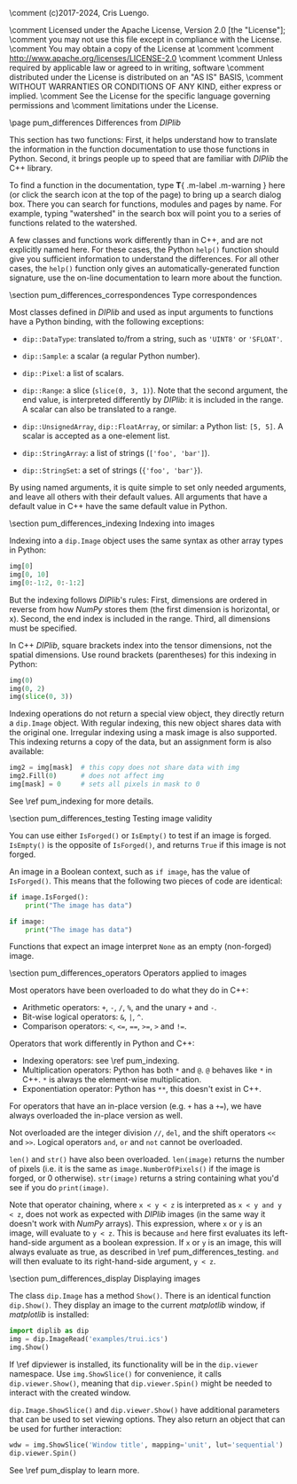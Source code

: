 \comment (c)2017-2024, Cris Luengo.

\comment Licensed under the Apache License, Version 2.0 [the "License"];
\comment you may not use this file except in compliance with the License.
\comment You may obtain a copy of the License at
\comment
\comment    http://www.apache.org/licenses/LICENSE-2.0
\comment
\comment Unless required by applicable law or agreed to in writing, software
\comment distributed under the License is distributed on an "AS IS" BASIS,
\comment WITHOUT WARRANTIES OR CONDITIONS OF ANY KIND, either express or implied.
\comment See the License for the specific language governing permissions and
\comment limitations under the License.


\page pum_differences Differences from *DIPlib*

This section has two functions: First, it helps understand how to translate the information
in the function documentation to use those functions in Python. Second, it brings
people up to speed that are familiar with *DIPlib* the C++ library.

To find a function in the documentation, type **T**{ .m-label .m-warning } here (or click the
search icon at the top of the page) to bring up a search dialog box. There you can search for
functions, modules and pages by name. For example, typing "watershed" in the search box
will point you to a series of functions related to the watershed.

A few classes and functions work differently than in C++, and are not explicitly named here.
For these cases, the Python `help()` function should give you sufficient information to understand
the differences. For all other cases, the `help()` function only gives an automatically-generated
function signature, use the on-line documentation to learn more about the function.

\section pum_differences_correspondences Type correspondences

Most classes defined in *DIPlib* and used as input arguments to functions have
a Python binding, with the following exceptions:

- `dip::DataType`: translated to/from a string, such as `'UINT8'` or `'SFLOAT'`.

- `dip::Sample`: a scalar (a regular Python number).

- `dip::Pixel`: a list of scalars.

- `dip::Range`: a slice (`slice(0, 3, 1)`). Note that the second argument,
  the end value, is interpreted differently by *DIPlib*: it is included in the range.
  A scalar can also be translated to a range.

- `dip::UnsignedArray`, `dip::FloatArray`, or similar: a Python list: `[5, 5]`.
  A scalar is accepted as a one-element list.

- `dip::StringArray`: a list of strings (`['foo', 'bar']`).

- `dip::StringSet`: a set of strings (`{'foo', 'bar'}`).

By using named arguments, it is quite simple to set only needed arguments, and
leave all others with their default values. All arguments that have a default
value in C++ have the same default value in Python.


\section pum_differences_indexing Indexing into images

Indexing into a `dip.Image` object uses the same syntax as other array types in
Python:
```python
img[0]
img[0, 10]
img[0:-1:2, 0:-1:2]
```
But the indexing follows *DIPlib*'s rules:
First, dimensions are ordered in reverse from how *NumPy* stores them
(the first dimension is horizontal, or x). Second, the end index is included in the
range. Third, all dimensions must be specified.

In C++ *DIPlib*, square brackets index into the tensor dimensions, not the spatial dimensions.
Use round brackets (parentheses) for this indexing in Python:
```python
img(0)
img(0, 2)
img(slice(0, 3))
```

Indexing operations do not return a special view object, they directly return a `dip.Image` object.
With regular indexing, this new object shares data with the original one.
Irregular indexing using a mask image is also supported. This indexing
returns a copy of the data, but an assignment form is also available:
```python
img2 = img[mask]  # this copy does not share data with img
img2.Fill(0)      # does not affect img
img[mask] = 0     # sets all pixels in mask to 0
```

See \ref pum_indexing for more details.


\section pum_differences_testing Testing image validity

You can use either `IsForged()` or `IsEmpty()` to test if an image is forged.
`IsEmpty()` is the opposite of `IsForged()`, and returns `True` if this image is not forged.

An image in a Boolean context, such as `if image`, has the value of `IsForged()`. This means
that the following two pieces of code are identical:
```python
if image.IsForged():
    print("The image has data")

if image:
    print("The image has data")
```

Functions that expect an image interpret `None` as an empty (non-forged) image.


\section pum_differences_operators Operators applied to images

Most operators have been overloaded to do what they do in C++:

- Arithmetic operators: `+`, `-`, `/`, `%`, and the unary `+` and `-`.
- Bit-wise logical operators: `&`, `|`, `^`.
- Comparison operators: `<`, `<=`, `==`, `>=`, `>` and `!=`.

Operators that work differently in Python and C++:

- Indexing operators: see \ref pum_indexing.
- Multiplication operators: Python has both `*` and `@`. `@` behaves like `*` in C++. `*` is always the
  element-wise multiplication.
- Exponentiation operator: Python has `**`, this doesn't exist in C++.

For operators that have an in-place version (e.g. `+` has a `+=`), we have always overloaded the in-place
version as well.

Not overloaded are the integer division `//`, `del`, and the shift operators `<<` and `>>`. Logical operators
`and`, `or` and `not` cannot be overloaded.

`len()` and `str()` have also been overloaded. `len(image)` returns the number of pixels (i.e. it is the same
as `image.NumberOfPixels()` if the image is forged, or 0 otherwise). `str(image)` returns a string containing
what you'd see if you do `print(image)`.

Note that operator chaining, where `x < y < z` is interpreted as `x < y and y < z`, does not work as expected
with *DIPlib* images (in the same way it doesn't work with *NumPy* arrays). This expression, where `x` or `y`
is an image, will evaluate to `y < z`. This is because `and` here first evaluates its left-hand-side argument
as a boolean expression. If `x` or `y` is an image, this will always evaluate as true, as described
in \ref pum_differences_testing. `and` will then evaluate to its right-hand-side argument, `y < z`.


\section pum_differences_display Displaying images

The class `dip.Image` has a method `Show()`. There is an identical function
`dip.Show()`. They display an image to the current *matplotlib* window, if
*matplotlib* is installed:
```python
import diplib as dip
img = dip.ImageRead('examples/trui.ics')
img.Show()
```

If \ref dipviewer is installed, its functionality will be in the `dip.viewer`
namespace. Use `img.ShowSlice()` for convenience, it calls `dip.viewer.Show()`,
meaning that `dip.viewer.Spin()` might be needed to interact with the created
window.

`dip.Image.ShowSlice()` and `dip.viewer.Show()` have additional parameters
that can be used to set viewing options. They also return an object that can
be used for further interaction:
```python
wdw = img.ShowSlice('Window title', mapping='unit', lut='sequential')
dip.viewer.Spin()
```

See \ref pum_display to learn more.

